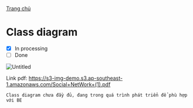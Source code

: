 [Trang chủ](/)

# Class diagram
- [x] In processing
- [ ] Done

![Untitled](https://user-images.githubusercontent.com/63086038/133872684-67f3199e-df8a-454c-b186-ffe27ddddbdc.png)


Link pdf: https://s3-img-demo.s3.ap-southeast-1.amazonaws.com/Social+NetWork+(1).pdf
```
Class diagram chưa đầy đủ, đang trong quá trình phát triển để phù hợp với BE
```



